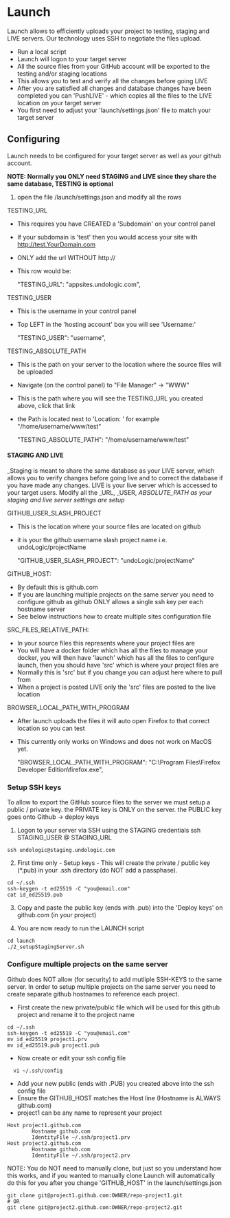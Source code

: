 # Launch
Launch allows to efficiently uploads your project to testing, staging and LIVE servers. Our technology uses SSH to negotiate the files upload.

- Run a local script
- Launch will logon to your target server
- All the source files from your GitHub account will be exported to the testing and/or staging locations
- This allows you to test and verify all the changes before going LIVE
- After you are satisfied all changes and database changes have been completed you can 'PushLIVE' - which copies all the files to the LIVE location on your target server
- You first need to adjust your 'launch/settings.json' file to match your target server

## Configuring
Launch needs to be configured for your target server as well as your github account.

**NOTE: Normally you ONLY need STAGING and LIVE since they share the same database, TESTING is optional**

1. open the file /launch/settings.json and modify all the rows

TESTING_URL
- This requires you have CREATED a 'Subdomain' on your control panel
- If your subdomain is 'test' then you would access your site with http://test.YourDomain.com
- ONLY add the url WITHOUT http://
- This row would be:

    "TESTING_URL": "appsites.undologic.com",

TESTING_USER
- This is the username in your control panel
- Top LEFT in the 'hosting account' box you will see 'Username:'

    "TESTING_USER": "username",

TESTING_ABSOLUTE_PATH
- This is the path on your server to the location where the source files will be uploaded
- Navigate (on the control panel) to "File Manager" -> "WWW"
- This is the path where you will see the TESTING_URL you created above, click that link
- the Path is located next to 'Location: ' for example "/home/username/www/test"

    "TESTING_ABSOLUTE_PATH": "/home/username/www/test"

#### STAGING AND LIVE
_Staging is meant to share the same database as your LIVE server, which allows you to verify changes before going live and to correct the database if you have made any changes.
LIVE is your live server which is accessed to your target users. Modify all the _URL, _USER, _ABSOLUTE_PATH as your staging and live server settings are setup_

GITHUB_USER_SLASH_PROJECT
- This is the location where your source files are located on github
- it is your the github username slash project name i.e. undoLogic/projectName

    "GITHUB_USER_SLASH_PROJECT": "undoLogic/projectName"

GITHUB_HOST:
- By default this is github.com
- If you are launching multiple projects on the same server you need to configure github as github ONLY allows a single ssh key per each hostname server
- See below instructions how to create multiple sites configuration file

SRC_FILES_RELATIVE_PATH:
- In your source files this represents where your project files are
- You will have a docker folder which has all the files to manage your docker, you will then have 'launch' which has all the files to configure launch, then you should have 'src' which is where your project files are
- Normally this is 'src' but if you change you can adjust here where to pull from
- When a project is posted LIVE only the 'src' files are posted to the live location

BROWSER_LOCAL_PATH_WITH_PROGRAM
- After launch uploads the files it will auto open Firefox to that correct location so you can test
- This currently only works on Windows and does not work on MacOS yet.

    "BROWSER_LOCAL_PATH_WITH_PROGRAM": "C:\\Program Files\\Firefox Developer Edition\\firefox.exe",

### Setup SSH keys
To allow to export the GitHub source files to the server we must setup a public / private key. the PRIVATE key is ONLY on the server. the PUBLIC key goes onto Github -> deploy keys

1. Logon to your server via SSH using the STAGING credentials
   ssh STAGING_USER @ STAGING_URL
```angular2html
ssh undologic@staging.undologic.com
```

2. First time only - Setup keys - This will create the private / public key (*.pub) in your .ssh directory (do NOT add a passphase).
```
cd ~/.ssh
ssh-keygen -t ed25519 -C "you@email.com"
cat id_ed25519.pub
```
3. Copy and paste the public key (ends with .pub) into the 'Deploy keys' on github.com (in your project)

4. You are now ready to run the LAUNCH script
```
cd launch
./2_setupStagingServer.sh
```
### Configure multiple projects on the same server

Github does NOT allow (for security) to add mutliple SSH-KEYS to the same server. In order to setup multiple projects on the same server you need to create separate github hostnames to reference each project.
- First create the new private/public file which will be used for this github project and rename it to the project name
```
cd ~/.ssh
ssh-keygen -t ed25519 -C "you@email.com"
mv id_ed25519 project1.prv
mv id_ed25519.pub project1.pub
```

- Now create or edit your ssh config file
```
  vi ~/.ssh/config
```
- Add your new public (ends with .PUB) you created above into the ssh config file
- Ensure the GITHUB_HOST matches the Host line (Hostname is ALWAYS github.com)
- project1 can be any name to represent your project

```
Host project1.github.com
        Hostname github.com
        IdentityFile ~/.ssh/project1.prv
Host project2.github.com
        Hostname github.com
        IdentityFile ~/.ssh/project2.prv
```

NOTE: You do NOT need to manually clone, but just so you understand how this works, and if you wanted to manually clone
Launch will automatically do this for you after you change 'GITHUB_HOST' in the launch/settings.json

```angular2html
git clone git@project1.github.com:OWNER/repo-project1.git
# OR
git clone git@project2.github.com:OWNER/repo-project2.git
```
